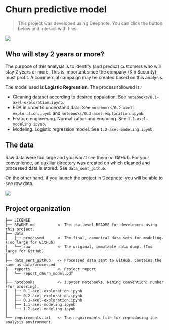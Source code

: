 # Churn predictive model

> This project was developed using Deepnote. You can click the button below and interact with files.

[<img src="https://deepnote.com/buttons/launch-in-deepnote.svg">](https://deepnote.com/project/churnpredictivemodel--y7FXq2oTeST3i0F8jbBOw/%2Fchurn_predictive_model%2FREADME.md)

## Who will stay 2 years or more?

The purpose of this analysis is to identify (and predict) customers who will stay 2 years or more. This is important
since the company (Kin Security) must profit. A commercial campaign may be created based on this analysis.

The model used is **Logistic Regression**. The process followed is:

* Cleaning dataset according to desired population. See `notebooks/0.1-axel-exploration.ipynb`.
* EDA in order to understand data. See `notebooks/0.2-axel-exploration.ipynb` and `notebooks/0.3-axel-exploration.ipynb`.
* Feature engineering. Normalization and encoding. See `1.1-axel-modeling.ipynb`.
* Modeling. Logistic regression model. See `1.2-axel-modeling.ipynb`.

## The data

Raw data were too large and you won't see them on GitHub. For your convenience, an auxiliar directory was created on which
cleaned and processed data is stored. See `data_sent_github`.

On the other hand, if you launch the project in Deepnote, you will be able to see raw data.

[<img src="https://deepnote.com/buttons/launch-in-deepnote.svg">](https://deepnote.com/project/churnpredictivemodel--y7FXq2oTeST3i0F8jbBOw/%2Fchurn_predictive_model%2FREADME.md)


## Project organization
```
├── LICENSE
├── README.md          <- The top-level README for developers using this project.
├── data
│   ├── processed      <- The final, canonical data sets for modeling. (Too large for GitHub)
│   └── raw            <- The original, immutable data dump. (Too large for GitHub)
│
├── data_sent_github   <- Processed data sent to GitHub. Contains the same as data/processed
├── reports            <- Project report
│   └── report_churn_model.pdf 
│
├── notebooks          <- Jupyter notebooks. Naming convention: number (for ordering),
│   ├── 0.1-axel-exploration.ipynb     
│   ├── 0.2-axel-exploration.ipynb        
│   ├── 0.3-axel-exploration.ipynb
│   ├── 1.1-axel-modeling.ipynb
│   └── 1.2-axel-modeling.ipynb
│
└── requirements.txt   <- The requirements file for reproducing the analysis environment.

```